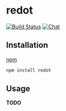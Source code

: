 # redot

[![Build Status](https://travis-ci.org/redotjs/redot.svg?branch=master)](https://travis-ci.org/redotjs/redot)
[![Chat](https://img.shields.io/gitter/room/redotjs/Lobby.svg)](https://gitter.im/redotjs/Lobby)

## Installation

[npm](https://docs.npmjs.com/cli/install)

```bash
npm install redot
```

## Usage

**TODO**
